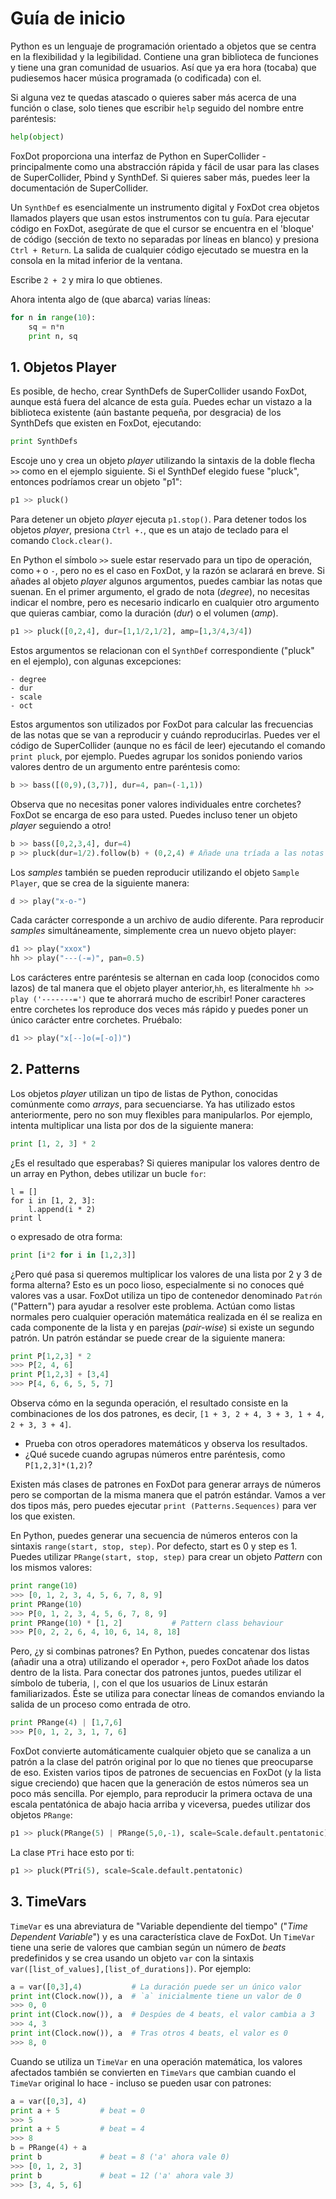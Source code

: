 # Guí­a de inicio

Python es un lenguaje de programación orientado a objetos que se centra en la flexibilidad y la legibilidad. Contiene una gran biblioteca de funciones y tiene una gran comunidad de usuarios. Así que ya era hora (tocaba) que pudiesemos hacer música programada (o codificada) con el.

Si alguna vez te quedas atascado o quieres saber más acerca de una función o clase, solo tienes que escribir `help` seguido del nombre entre paréntesis:

```python
help(object)
```

FoxDot proporciona una interfaz de Python en SuperCollider - principalmente como una abstracción rápida y fácil de usar para las clases de SuperCollider, Pbind y SynthDef. Si quieres saber más, puedes leer la documentación de SuperCollider.

Un `SynthDef` es esencialmente un instrumento digital y FoxDot crea objetos llamados players que usan estos instrumentos con tu guía. Para ejecutar código en FoxDot, asegúrate de que el cursor se encuentra en el 'bloque' de código (sección de texto no separadas por líneas en blanco) y presiona `Ctrl + Return`. La salida de cualquier código ejecutado se muestra en la consola en la mitad inferior de la ventana.

Escribe `2 + 2` y mira lo que obtienes.

Ahora intenta algo de (que abarca) varias líneas:

```python
for n in range(10):
    sq = n*n
    print n, sq
```

## 1. Objetos Player

Es posible, de hecho, crear SynthDefs de SuperCollider usando FoxDot, aunque está fuera del alcance de esta guía. Puedes echar un vistazo a la biblioteca existente (aún bastante pequeña, por desgracia) de los SynthDefs que existen en FoxDot, ejecutando:

```python
print SynthDefs
```

Escoje uno y crea un objeto *player* utilizando la sintaxis de la doble flecha `>>` como en el ejemplo siguiente. Si el SynthDef elegido fuese "pluck", entonces podríamos crear un objeto "p1":

```python
p1 >> pluck()
```

Para detener un objeto *player* ejecuta `p1.stop()`. Para detener todos los objetos *player*, presiona `Ctrl +.`, que es un atajo de teclado para el comando `Clock.clear()`.

En Python el símbolo `>>` suele estar reservado para un tipo de operación, como `+` o `-`, pero no es el caso en FoxDot, y la razón se aclarará en breve. Si añades al objeto *player* algunos argumentos, puedes cambiar las notas que suenan. En el primer argumento, el grado de nota (*degree*), no necesitas indicar el nombre, pero es necesario indicarlo en cualquier otro argumento que quieras cambiar, como la duración (*dur*) o el volumen (*amp*).

```python
p1 >> pluck([0,2,4], dur=[1,1/2,1/2], amp=[1,3/4,3/4])
```

Estos argumentos se relacionan con el `SynthDef` correspondiente ("pluck" en el ejemplo), con algunas excepciones:

    - degree
    - dur
    - scale
    - oct

Estos argumentos son utilizados por FoxDot para calcular las frecuencias de las notas que se van a reproducir y cuándo reproducirlas. Puedes ver el código de SuperCollider (aunque no es fácil de leer) ejecutando el comando `print pluck`, por ejemplo. Puedes agrupar los sonidos poniendo varios valores dentro de un argumento entre paréntesis como:

```python
b >> bass([(0,9),(3,7)], dur=4, pan=(-1,1))
```
Observa que no necesitas poner valores individuales entre corchetes? FoxDot se encarga de eso para usted. Puedes incluso tener un objeto *player* seguiendo a otro!

```python
b >> bass([0,2,3,4], dur=4)
p >> pluck(dur=1/2).follow(b) + (0,2,4) # Añade una tríada a las notas del bajo
```

Los *samples* también se pueden reproducir utilizando el objeto `Sample Player`, que se crea de la siguiente manera:

```python
d >> play("x-o-")
```

Cada carácter corresponde a un archivo de audio diferente. Para reproducir *samples* simultáneamente, simplemente crea un nuevo objeto player:

```python
d1 >> play("xxox")
hh >> play("---(-=)", pan=0.5)
```

Los carácteres entre paréntesis se alternan en cada loop (conocidos como lazos) de tal manera que el objeto player anterior,`hh`, es literalmente `hh >> play ('-------=')` que te ahorrará mucho de escribir! Poner caracteres entre corchetes los reproduce dos veces más rápido y puedes poner  un único carácter entre corchetes. Pruébalo:

```python
d1 >> play("x[--]o(=[-o])")
```

## 2. Patterns

Los objetos *player* utilizan un tipo de listas de Python, conocidas comúnmente como *arrays*, para secuenciarse. Ya has utilizado estos anteriormente, pero no son muy flexibles para manipularlos. Por ejemplo, intenta multiplicar una lista por dos de la siguiente manera:

```python
print [1, 2, 3] * 2
```

¿Es el resultado que esperabas? Si quieres manipular los valores dentro de un array en Python, debes utilizar un bucle `for`:

```
l = []
for i in [1, 2, 3]:
    l.append(i * 2)
print l
```
o expresado de otra forma:

```python
print [i*2 for i in [1,2,3]]
```

¿Pero qué pasa si queremos multiplicar los valores de una lista por 2 y 3 de forma alterna? Esto es un poco lioso, especialmente si no conoces qué valores vas a usar. FoxDot utiliza un tipo de contenedor denominado `Patrón` ("Pattern") para ayudar a resolver este problema. Actúan como listas normales pero cualquier operación matemática realizada en él se realiza en cada componente de la lista y en parejas (*pair-wise*) si existe un segundo patrón. Un patrón estándar se puede crear de la siguiente manera:

```python
print P[1,2,3] * 2
>>> P[2, 4, 6]
print P[1,2,3] + [3,4]
>>> P[4, 6, 6, 5, 5, 7]
```
Observa cómo en la segunda operación, el resultado consiste en la combinaciones de los dos patrones, es decir, `[1 + 3, 2 + 4, 3 + 3, 1 + 4, 2 + 3, 3 + 4]`.

 - Prueba con otros operadores matemáticos y observa los resultados.
 - ¿Qué sucede cuando agrupas números entre paréntesis, como `P[1,2,3]*(1,2)`?

Existen más clases de patrones en FoxDot para generar arrays de números pero se comportan de la misma manera que el patrón estándar. Vamos a ver dos tipos más­, pero puedes ejecutar `print (Patterns.Sequences)` para ver los que existen.

En Python, puedes generar una secuencia de números enteros con la sintaxis `range(start, stop, step)`. Por defecto, start es 0 y step es 1. Puedes utilizar `PRange(start, stop, step)` para crear un objeto *Pattern* con los mismos valores:

```python
print range(10)
>>> [0, 1, 2, 3, 4, 5, 6, 7, 8, 9]
print PRange(10)
>>> P[0, 1, 2, 3, 4, 5, 6, 7, 8, 9]
print PRange(10) * [1, 2]           # Pattern class behaviour
>>> P[0, 2, 2, 6, 4, 10, 6, 14, 8, 18]
```

Pero, ¿y si combinas patrones? En Python, puedes concatenar dos listas (añadir una a otra) utilizando el operador `+`, pero FoxDot añade los datos dentro de la lista. Para conectar dos patrones juntos, puedes utilizar el símbolo de tuberia, `|`, con el que los usuarios de Linux estarán familiarizados. Éste se utiliza para conectar líneas de comandos enviando la salida de un proceso como entrada de otro.

```python
print PRange(4) | [1,7,6]
>>> P[0, 1, 2, 3, 1, 7, 6]
```

FoxDot convierte automáticamente cualquier objeto que se canaliza a un patrón a la clase del patrón original por lo que no tienes que preocuparse de eso. Existen varios tipos de patrones de secuencias en FoxDot (y la lista sigue creciendo) que hacen que la generación de estos números sea un poco más sencilla. Por ejemplo, para reproducir la primera octava de una escala pentatónica de abajo hacia arriba y viceversa, puedes utilizar dos objetos `PRange`:

```python
p1 >> pluck(PRange(5) | PRange(5,0,-1), scale=Scale.default.pentatonic)
```

La clase `PTri` hace esto por ti:

```python
p1 >> pluck(PTri(5), scale=Scale.default.pentatonic)
```

## 3. TimeVars

`TimeVar` es una abreviatura de "Variable dependiente del tiempo" ("*Time Dependent Variable*") y es una caracterí­stica clave de FoxDot. Un `TimeVar` tiene una serie de valores que cambian según un número de *beats* predefinidos y se crea usando un objeto `var` con la sintaxis `var([list_of_values],[list_of_durations])`. Por ejemplo:

```python
a = var([0,3],4)           # La duración puede ser un único valor 
print int(Clock.now()), a  # `a` inicialmente tiene un valor de 0
>>> 0, 0
print int(Clock.now()), a  # Despúes de 4 beats, el valor cambia a 3
>>> 4, 3
print int(Clock.now()), a  # Tras otros 4 beats, el valor es 0
>>> 8, 0
```

Cuando se utiliza un `TimeVar` en una operación matemática, los valores afectados también se convierten en `TimeVars` que cambian cuando el `TimeVar` original lo hace - incluso se pueden usar con patrones:

```python
a = var([0,3], 4)
print a + 5         # beat = 0
>>> 5
print a + 5         # beat = 4
>>> 8
b = PRange(4) + a
print b             # beat = 8 ('a' ahora vale 0)
>>> [0, 1, 2, 3]
print b             # beat = 12 ('a' ahora vale 3)
>>> [3, 4, 5, 6]
```

